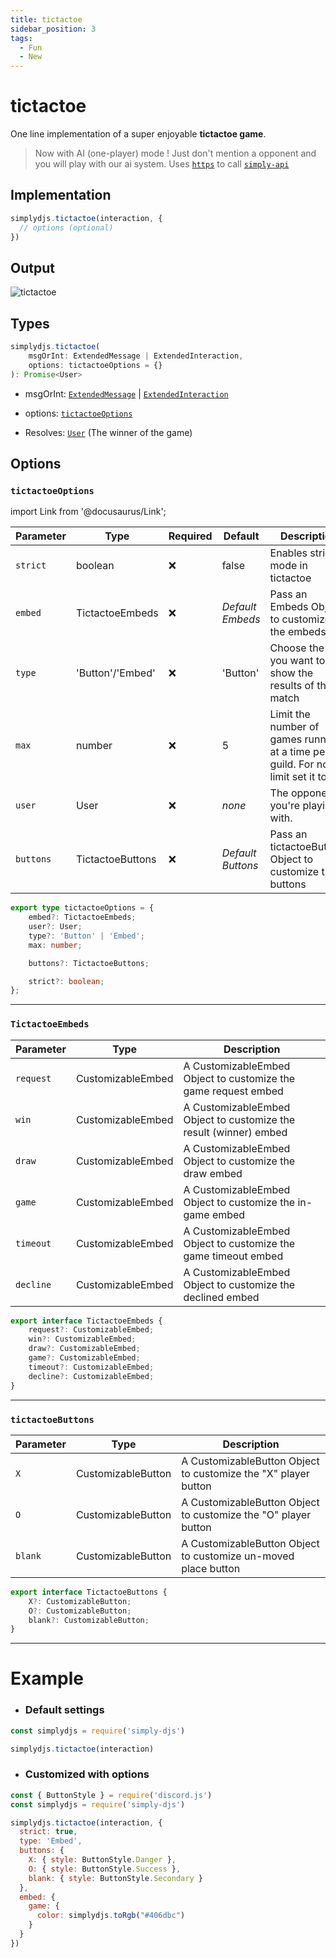 ```yaml
---
title: tictactoe
sidebar_position: 3
tags:
  - Fun
  - New
---
```


# tictactoe

One line implementation of a super enjoyable **tictactoe game**. 

> Now with AI (one-player) mode ! Just don't mention a opponent and you will play with our ai system. Uses [`https`](/docs/misc/https.md) to call [`simply-api`](https://simplyapi.js.org)

## Implementation

```js
simplydjs.tictactoe(interaction, { 
  // options (optional)
})
```

## Output

![tictactoe](https://i.postimg.cc/R0dkBbDh/image.png)

## Types
```ts
simplydjs.tictactoe(
	msgOrInt: ExtendedMessage | ExtendedInteraction,
	options: tictactoeOptions = {}
): Promise<User>
```

- msgOrInt: [`ExtendedMessage`](/docs/typedef/extendedmessage.md) | [`ExtendedInteraction`](/docs/typedef/extendedinteraction.md)
- options: [`tictactoeOptions`](#tictactoeoptions)


- Resolves: [`User`](https://old.discordjs.dev/#/docs/discord.js/main/class/User) (The winner of the game)

## Options

### `tictactoeOptions`

import Link from '@docusaurus/Link';

| Parameter | Type | Required | Default    | Description |
| --------- | ----- | -------- | -------- | ---------- |
| `strict` | <Link to="https://developer.mozilla.org/en-US/docs/Web/JavaScript/Reference/Global_Objects/Boolean">boolean</Link>       | ❌ | false | Enables strict mode in tictactoe |
| `embed` | <Link to="#tictactoeembeds">TictactoeEmbeds</Link> | ❌   | _Default Embeds_     | Pass an Embeds Object to customize all the embeds  |
| `type` | <Link to="https://developer.mozilla.org/en-US/docs/Web/JavaScript/Reference/Global_Objects/String">'Button'/'Embed'</Link> | ❌  | 'Button'  | Choose the way you want to show the results of the match |
| `max` | <Link to="https://developer.mozilla.org/en-US/docs/Web/JavaScript/Reference/Global_Objects/Number">number</Link>       | ❌ | 5 | Limit the number of games running at a time per guild. For no limit set it to `999` |
| `user`   | <Link to="https://old.discordjs.dev/#/docs/discord.js/main/class/User">User</Link>     | ❌        | _none_ | The opponent you're playing with. |
| `buttons` | <Link to="#tictactoebuttons">TictactoeButtons</Link> | ❌   | _Default Buttons_ | Pass an tictactoeButtons Object to customize the buttons  |

```ts
export type tictactoeOptions = {
	embed?: TictactoeEmbeds;
	user?: User;
	type?: 'Button' | 'Embed';
	max: number;

	buttons?: TictactoeButtons;

	strict?: boolean;
};
```

---------------

### `TictactoeEmbeds`

| Parameter    | Type   | Description  |
| ------------ | ------ | ------------ |
| `request`        | <Link to="/docs/typedef/customizableembed.md">CustomizableEmbed</Link> |  A CustomizableEmbed Object to customize the game request embed   |
| `win`        | <Link to="/docs/typedef/customizableembed.md">CustomizableEmbed</Link> |  A CustomizableEmbed Object to customize the result (winner) embed   |
| `draw`        | <Link to="/docs/typedef/customizableembed.md">CustomizableEmbed</Link> |  A CustomizableEmbed Object to customize the draw embed   |
| `game`        | <Link to="/docs/typedef/customizableembed.md">CustomizableEmbed</Link> |  A CustomizableEmbed Object to customize the in-game embed   |
| `timeout`        | <Link to="/docs/typedef/customizableembed.md">CustomizableEmbed</Link> |  A CustomizableEmbed Object to customize the game timeout embed   |
| `decline`        | <Link to="/docs/typedef/customizableembed.md">CustomizableEmbed</Link> |  A CustomizableEmbed Object to customize the declined embed   |


```ts
export interface TictactoeEmbeds {
	request?: CustomizableEmbed;
	win?: CustomizableEmbed;
	draw?: CustomizableEmbed;
	game?: CustomizableEmbed;
	timeout?: CustomizableEmbed;
	decline?: CustomizableEmbed;
}
```

---------------

### `tictactoeButtons`

| Parameter    | Type   | Description  |
| ------------ | ------ | ------------ |
| `X`        | <Link to="/docs/typedef/customizablebutton.md">CustomizableButton</Link> |  A CustomizableButton Object to customize the "X" player button   |
|  `O`       | <Link to="/docs/typedef/customizablebutton.md">CustomizableButton</Link> |  A CustomizableButton Object to customize the "O" player button   |
|  `blank`       | <Link to="/docs/typedef/customizablebutton.md">CustomizableButton</Link> |  A CustomizableButton Object to customize un-moved place button   |


```ts
export interface TictactoeButtons {
	X?: CustomizableButton;
	O?: CustomizableButton;
	blank?: CustomizableButton;
}
```

----------------------

# Example


- ### Default settings

```js title="tictactoe.js"
const simplydjs = require('simply-djs')

simplydjs.tictactoe(interaction)
```

- ### Customized with options

```js title="tictactoe.js"
const { ButtonStyle } = require('discord.js')
const simplydjs = require('simply-djs')

simplydjs.tictactoe(interaction, {
  strict: true,
  type: 'Embed',
  buttons: {
    X: { style: ButtonStyle.Danger },
    O: { style: ButtonStyle.Success },
    blank: { style: ButtonStyle.Secondary }
  },
  embed: {
    game: {
      color: simplydjs.toRgb("#406dbc")
    }
  }
})
```


